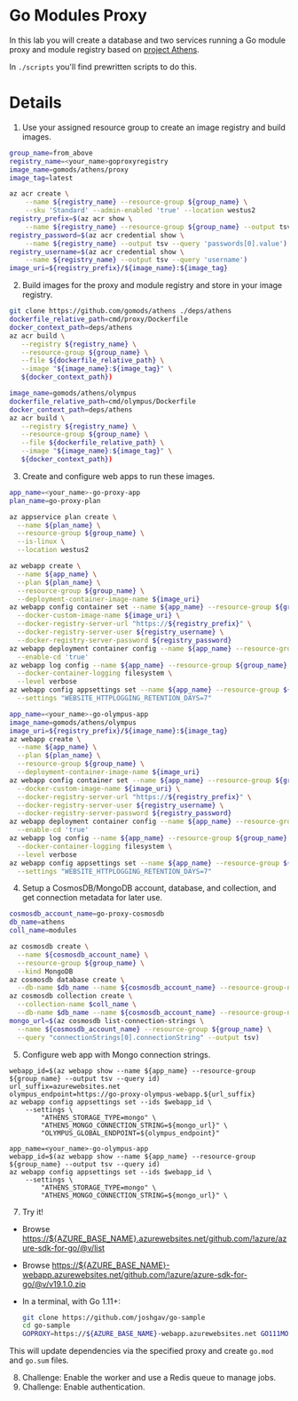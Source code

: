 # Go Modules Proxy

In this lab you will create a database and two services running a Go module
proxy and module registry based on [project
Athens](https://github.com/gomods/athens).

In `./scripts` you'll find prewritten scripts to do this.

# Details

1. Use your assigned resource group to create an image registry and build images.

  ```bash
  group_name=from_above
  registry_name=<your_name>goproxyregistry
  image_name=gomods/athens/proxy
  image_tag=latest

  az acr create \
      --name ${registry_name} --resource-group ${group_name} \
      --sku 'Standard' --admin-enabled 'true' --location westus2
  registry_prefix=$(az acr show \
      --name ${registry_name} --resource-group ${group_name} --output tsv --query 'loginServer')
  registry_password=$(az acr credential show \
      --name ${registry_name} --output tsv --query 'passwords[0].value')
  registry_username=$(az acr credential show \
      --name ${registry_name} --output tsv --query 'username')
  image_uri=${registry_prefix}/${image_name}:${image_tag}
  ```

2. Build images for the proxy and module registry and store in your image registry.

  ```bash
  git clone https://github.com/gomods/athens ./deps/athens
  dockerfile_relative_path=cmd/proxy/Dockerfile
  docker_context_path=deps/athens
  az acr build \
     --registry ${registry_name} \
     --resource-group ${group_name} \
     --file ${dockerfile_relative_path} \
     --image "${image_name}:${image_tag}" \
     ${docker_context_path})

  image_name=gomods/athens/olympus
  dockerfile_relative_path=cmd/olympus/Dockerfile
  docker_context_path=deps/athens
  az acr build \
     --registry ${registry_name} \
     --resource-group ${group_name} \
     --file ${dockerfile_relative_path} \
     --image "${image_name}:${image_tag}" \
     ${docker_context_path})
  ```

3. Create and configure web apps to run these images.

  ```bash
  app_name=<your_name>-go-proxy-app
  plan_name=go-proxy-plan

  az appservice plan create \
    --name ${plan_name} \
    --resource-group ${group_name} \
    --is-linux \
    --location westus2

  az webapp create \
    --name ${app_name} \
    --plan ${plan_name} \
    --resource-group ${group_name} \
    --deployment-container-image-name ${image_uri}
  az webapp config container set --name ${app_name} --resource-group ${group_name} \
    --docker-custom-image-name ${image_uri} \
    --docker-registry-server-url "https://${registry_prefix}" \
    --docker-registry-server-user ${registry_username} \
    --docker-registry-server-password ${registry_password}
  az webapp deployment container config --name ${app_name} --resource-group ${group_name} \
    --enable-cd 'true'
  az webapp log config --name ${app_name} --resource-group ${group_name} \
    --docker-container-logging filesystem \
    --level verbose
  az webapp config appsettings set --name ${app_name} --resource-group ${group_name} \
    --settings "WEBSITE_HTTPLOGGING_RETENTION_DAYS=7"

  app_name=<your_name>-go-olympus-app
  image_name=gomods/athens/olympus
  image_uri=${registry_prefix}/${image_name}:${image_tag}
  az webapp create \
    --name ${app_name} \
    --plan ${plan_name} \
    --resource-group ${group_name} \
    --deployment-container-image-name ${image_uri}
  az webapp config container set --name ${app_name} --resource-group ${group_name} \
    --docker-custom-image-name ${image_uri} \
    --docker-registry-server-url "https://${registry_prefix}" \
    --docker-registry-server-user ${registry_username} \
    --docker-registry-server-password ${registry_password}
  az webapp deployment container config --name ${app_name} --resource-group ${group_name} \
    --enable-cd 'true'
  az webapp log config --name ${app_name} --resource-group ${group_name} \
    --docker-container-logging filesystem \
    --level verbose
  az webapp config appsettings set --name ${app_name} --resource-group ${group_name} \
    --settings "WEBSITE_HTTPLOGGING_RETENTION_DAYS=7"
  ```

4. Setup a CosmosDB/MongoDB account, database, and collection, and get
   connection metadata for later use.

  ```bash
  cosmosdb_account_name=go-proxy-cosmosdb
  db_name=athens
  coll_name=modules

  az cosmosdb create \
    --name ${cosmosdb_account_name} \
    --resource-group ${group_name} \
    --kind MongoDB
  az cosmosdb database create \
    --db-name $db_name --name ${cosmosdb_account_name} --resource-group-name ${group_name}
  az cosmosdb collection create \
	--collection-name $coll_name \
    --db-name $db_name --name ${cosmosdb_account_name} --resource-group-name ${group_name}
  mongo_url=$(az cosmosdb list-connection-strings \
    --name ${cosmosdb_account_name} --resource-group ${group_name} \
    --query "connectionStrings[0].connectionString" --output tsv)
```

5. Configure web app with Mongo connection strings.

  ```
  webapp_id=$(az webapp show --name ${app_name} --resource-group ${group_name} --output tsv --query id)
  url_suffix=azurewebsites.net
  olympus_endpoint=https://go-proxy-olympus-webapp.${url_suffix}
  az webapp config appsettings set --ids $webapp_id \
      --settings \
          "ATHENS_STORAGE_TYPE=mongo" \
          "ATHENS_MONGO_CONNECTION_STRING=${mongo_url}" \
          "OLYMPUS_GLOBAL_ENDPOINT=${olympus_endpoint}"

  app_name=<your_name>-go-olympus-app
  webapp_id=$(az webapp show --name ${app_name} --resource-group ${group_name} --output tsv --query id)
  az webapp config appsettings set --ids $webapp_id \
      --settings \
          "ATHENS_STORAGE_TYPE=mongo" \
          "ATHENS_MONGO_CONNECTION_STRING=${mongo_url}" \
  ```

7. Try it!


* Browse <https://${AZURE_BASE_NAME}.azurewebsites.net/github.com/!azure/azure-sdk-for-go/@v/list>
* Browse <https://${AZURE_BASE_NAME}-webapp.azurewebsites.net/github.com/!azure/azure-sdk-for-go/@v/v19.1.0.zip>
* In a terminal, with Go 1.11+:

  ```bash
  git clone https://github.com/joshgav/go-sample
  cd go-sample
  GOPROXY=https://${AZURE_BASE_NAME}-webapp.azurewebsites.net GO111MODULE=on go get
  ```

This will update dependencies via the specified proxy and create `go.mod` and `go.sum` files.

8. Challenge: Enable the worker and use a Redis queue to manage jobs.
9. Challenge: Enable authentication.
